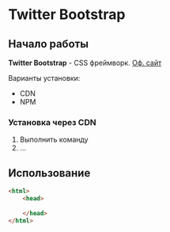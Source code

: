 # Twitter Bootstrap

## Начало работы
**Twitter Bootstrap** - CSS фреймворк. [Оф. сайт](https://getbootstrap.com)


Варианты установки:
* CDN
* NPM

### Установка через CDN
1. Выполнить команду
1. ...

## Использование

```html
<html>
    <head>
        
    </head>
</html>

```